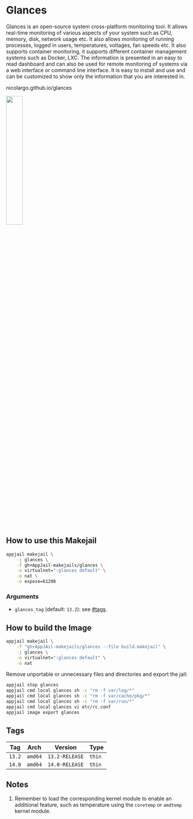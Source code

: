 # Glances

Glances is an open-source system cross-platform monitoring tool. It allows real-time monitoring of various aspects of your system such as CPU, memory, disk, network usage etc. It also allows monitoring of running processes, logged in users, temperatures, voltages, fan speeds etc. It also supports container monitoring, it supports different container management systems such as Docker, LXC. The information is presented in an easy to read dashboard and can also be used for remote monitoring of systems via a web interface or command line interface. It is easy to install and use and can be customized to show only the information that you are interested in.

nicolargo.github.io/glances

<img src="https://nicolargo.github.io/glances/public/images/glances.png" width="30%" height="auto">

## How to use this Makejail

```sh
appjail makejail \
	-j glances \
	-f gh+AppJail-makejails/glances \
	-o virtualnet=":glances default" \
	-o nat \
	-o expose=61208
```

### Arguments

* `glances_tag` (default: `13.2`): see [#tags](#tags).

## How to build the Image

```sh
appjail makejail \
    -f "gh+AppJAil-makejails/glances --file build.makejail" \
    -j glances \
    -o virtualnet=":glances default" \
    -o nat
```

Remove unportable or unnecessary files and directories and export the jail:

```sh
appjail stop glances
appjail cmd local glances sh -c "rm -f var/log/*"
appjail cmd local glances sh -c "rm -f var/cache/pkg/*"
appjail cmd local glances sh -c "rm -f var/run/*"
appjail cmd local glances vi etc/rc.conf
appjail image export glances
```

## Tags

| Tag    | Arch    | Version        | Type   |
| ------ | ------- | -------------- | ------ |
| `13.2` | `amd64` | `13.2-RELEASE` | `thin` |
| `14.0` | `amd64` | `14.0-RELEASE` | `thin` |

## Notes

1. Remember to load the corresponding kernel module to enable an additional feature, such as temperature using the `coretemp` or `amdtemp` kernel module.
